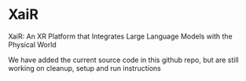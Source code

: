 # XaiR
XaiR: An XR Platform that Integrates Large Language Models with the Physical World

We have added the current source code in this github repo, but are still working on cleanup, setup and run instructions